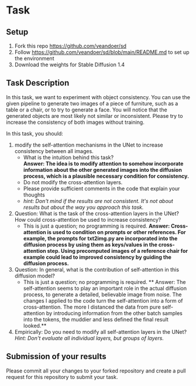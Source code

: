 # Task 
## Setup

1. Fork this repo https://github.com/veandoer/sd
2. Follow https://github.com/veandoer/sd/blob/main/README.md to set up the environment
3. Download the weights for Stable Diffusion 1.4

## Task Description
In this task, we want to experiment with object consistency. 
You can use the given pipeline to generate two images of a piece of furniture, such as a table or a chair, or to try to generate a face. 
You will notice that the generated objects are most likely not similar or inconsistent. Please try to increase the consistency of both images without training.

In this task, you should: 
1. modify the self-attention mechanisms in the UNet to increase consistency between all images.
   - What is the intuition behind this task?\
   **Answer: The idea is to modify attention to somehow incorporate information about the other generated images into the diffusion process, which is a plausible necessary condition for consistency.**
   - Do not modify the cross-attention layers.
   - Please provide sufficient comments in the code that explain your thoughts
   - _hint: Don't mind if the results are not consistent. It's not about results but about the way you approach this task._
2. Question: What is the task of the cross-attention layers in the UNet? How could cross-attention be used to increase consistency?
   - This is just a question; no programming is required.
   **Answer: Cross-attention is used to condition on prompts or other references. For example, the prompts for txt2img.py are incorporated into the diffusion process by using them as keys/values in the cross-attention step. Using precomputed images of a reference chair for example could lead to improved consistency by guiding the diffusion process.**
3. Question: In general, what is the contribution of self-attention in this diffusion model?
   - This is just a question; no programming is required.
   ** Answer: The self-attention seems to play an important role in the actual diffusion process, to generate a detailed, believable image from noise. The changes I applied to the code turn the self-attention into a form of cross-attention. The more I distanced the data from pure self-attention by introducing information from the other batch samples into the tokens, the muddier and less defined the final result looked.**
4. Empirically: Do you need to modify all self-attention layers in the UNet? _Hint: Don't evaluate all individual layers, but groups of layers._

## Submission of your results
Please commit all your changes to your forked repository and create a pull request for this repository to submit your task.
